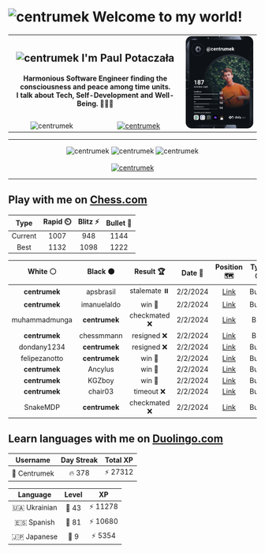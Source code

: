 <h1>
  <img
    src="https://emojis.slackmojis.com/emojis/images/1531849430/4246/blob-sunglasses.gif"
    width="30"
    alt="centrumek"
  />
  Welcome to my world!
</h1>

<table>
  <tbody>
    <tr>
      <td align="center" width="70%" colspan="2">
        <h2>
          <img
            src="https://raw.githubusercontent.com/MartinHeinz/MartinHeinz/master/wave.gif"
            width="30px"
            alt="centrumek"
          />
          I'm Paul Potaczała
        </h2>
        <h4>
          Harmonious Software Engineer finding the consciousness and peace among time units.
          <br/>
          I talk about Tech, Self-Development and Well-Being. 🌿🧘🚀
        </h4>
      </td>
      <td width="30%" rowspan="2">
        <a href="https://app.daily.dev/centrumek">
          <img
            src="./devcard.svg"
            alt="centrumek"
          />
        </a>
      </td>
    </tr>
    <tr align="center">
      <td>
        <img
          src="https://komarev.com/ghpvc/?username=centrumek&label=visitors&color=0e75b6&style=flat"
          alt="centrumek"
        >
      </td>
      <td>
        <a href="https://stackoverflow.com/users/14496012/centrumek">
          <img
            src="https://stackoverflow.com/users/flair/14496012.png?theme=dark"
            alt="centrumek"
          >
        </a>
      </td>
    </tr>
  </tbody>
</table>

---
<div align="center">
  <img 
    src="https://github-readme-stats.vercel.app/api?username=centrumek&show_icons=true&count_private=true&theme=dark&hide_border=true&hide=issues,contribs&bg_color=00000000"
    alt="centrumek"
  />
  <img
    src="https://github-readme-stats.vercel.app/api/top-langs/?username=centrumek&layout=compact&hide_border=true&theme=dark&bg_color=00000000&langs_count=6&exclude_repo=air-statistic-app"
    alt="centrumek"
  />
  <img 
    src="https://github-readme-streak-stats.herokuapp.com?user=centrumek&theme=dark&hide_border=true&background=FFFFFF00"
    alt="centrumek"
  />
  <br/>
  <br/>
  <a href="https://www.buymeacoffee.com/centrumek">
    <img
      src="https://cdn.buymeacoffee.com/buttons/v2/default-orange.png"
      height="50"
      width="210"
      alt="centrumek"
    />
  </a>
</div>

---

## Play with me on [Chess.com](https://www.chess.com/member/centrumek)

<div align="center">
<!--START_SECTION:chessStats-->
<!-- Automatically generated with https://github.com/Balastrong/chess-stats-action -->

| Type | Rapid ⏲️ | Blitz ⚡ | Bullet 🔫 |
|:---:|:---:|:---:|:---:|
| Current | 1007 | 948 | 1144 |
| Best | 1132 | 1098 | 1222 |

| White ⚪ | Black ⚫ | Result 🏆 | Date 📅 | Position 🗺️ | Type 🕕 |
|:---:|:---:|:---:|:---:|:---:|:---:|
| **centrumek** | apsbrasil | stalemate ⏸️ | 2/2/2024 | <a href="http://www.ee.unb.ca/cgi-bin/tervo/fen.pl?select=8/2Q4R/6k1/6P1/4P2P/6KP/5P2/8 b - -">Link</a> | Bullet |
| **centrumek** | imanuelaldo | win 🥇 | 2/2/2024 | <a href="http://www.ee.unb.ca/cgi-bin/tervo/fen.pl?select=1k1r3r/pp5p/2b1B2Q/4P3/3p1P2/4q1P1/5N1P/2R2RK1 b - -">Link</a> | Bullet |
| muhammadmunga | **centrumek** | checkmated ❌ | 2/2/2024 | <a href="http://www.ee.unb.ca/cgi-bin/tervo/fen.pl?select=1R6/2r2rbk/5p1p/p3pQp1/4P3/4B3/q4PPP/5NK1 b - -">Link</a> | Blitz |
| **centrumek** | chessmmann | resigned ❌ | 2/2/2024 | <a href="http://www.ee.unb.ca/cgi-bin/tervo/fen.pl?select=4K1k1/5p2/r7/2q4p/8/8/8/8 w - h6">Link</a> | Blitz |
| dondany1234 | **centrumek** | resigned ❌ | 2/2/2024 | <a href="http://www.ee.unb.ca/cgi-bin/tervo/fen.pl?select=8/8/7k/1R6/8/6PP/8/6K1 b - -">Link</a> | Bullet |
| felipezanotto | **centrumek** | win 🥇 | 2/2/2024 | <a href="http://www.ee.unb.ca/cgi-bin/tervo/fen.pl?select=8/pk4q1/2pr4/8/2B5/1P1P4/P1P2PPP/R4RK1 w - -">Link</a> | Bullet |
| **centrumek** | Ancylus | win 🥇 | 2/2/2024 | <a href="http://www.ee.unb.ca/cgi-bin/tervo/fen.pl?select=r5k1/5ppp/pQ2p3/1b2P3/1P3P2/4P1K1/1P4PP/8 b - -">Link</a> | Bullet |
| **centrumek** | KGZboy | win 🥇 | 2/2/2024 | <a href="http://www.ee.unb.ca/cgi-bin/tervo/fen.pl?select=1k6/1p3p1p/8/7P/6P1/5r2/K7/8 b - -">Link</a> | Bullet |
| **centrumek** | chair03 | timeout ❌ | 2/2/2024 | <a href="http://www.ee.unb.ca/cgi-bin/tervo/fen.pl?select=4r3/p1P3pp/1P6/8/1r3k1P/8/3R1K2/8 w - -">Link</a> | Bullet |
| SnakeMDP | **centrumek** | checkmated ❌ | 2/2/2024 | <a href="http://www.ee.unb.ca/cgi-bin/tervo/fen.pl?select=4r3/pbpp4/kp3R2/3p4/Q7/2N3P1/PPPN3P/R5K1 b - -">Link</a> | Bullet |

<!--END_SECTION:chessStats-->
</div>

## Learn languages with me on [Duolingo.com](https://www.duolingo.com/profile/Centrumek)

<div align="center">
<!--START_SECTION:duolingoStats-->
<!-- Automatically generated with https://github.com/centrumek/duolingo-readme-stats-->

| Username | Day Streak | Total XP |
|:---:|:---:|:---:|
| 👤 Centrumek | 🔥 378 | ⚡ 27312 |

| Language | Level | XP |
|:---:|:---:|:---:|
| 🇺🇦 Ukrainian | 👑 43 | ⚡ 11278 |
| 🇪🇸 Spanish | 👑 81 | ⚡ 10680 |
| 🇯🇵 Japanese | 👑 9 | ⚡ 5354 |

<!--END_SECTION:duolingoStats-->
</div>
<!--
**centrumek/centrumek** is a ✨ _special_ ✨ repository because its `README.md` (this file) appears on your GitHub profile.

Here are some ideas to get you started:

- 🔭 I’m currently working on ...
- 🌱 I’m currently learning ...
- 👯 I’m looking to collaborate on ...
- 🤔 I’m looking for help with ...
- 💬 Ask me about ...
- 📫 How to reach me: ...
- 😄 Pronouns: ...
- ⚡ Fun fact: ...
-->

